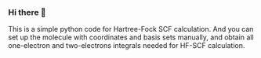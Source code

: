 ### Hi there 👋
This is a simple python code for Hartree-Fock SCF calculation. And you can set up the molecule with coordinates and basis sets manually, and obtain all one-electron and two-electrons integrals needed for HF-SCF calculation.

